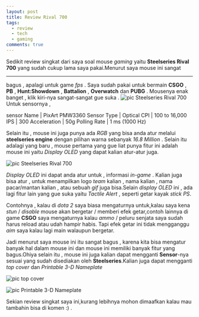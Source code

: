 ```yaml
---
layout: post
title: Review Rival 700
tags:
  - review
  - tech
  - gaming
comments: true
---
```


Sedikit review singkat dari saya soal mouse _gaming_ yaitu **Steelseries Rival 700** yang sudah cukup lama saya pakai.Menurut saya mouse ini sangat

---
bagus , apalagi untuk game _fps_ . Saya sudah pakai untuk bermain **CSGO** , **PB** , **Hunt:Showdown** , **Battalion** , **Overwatch** dan **PUBG** . Mousenya enak banget , klik kiri-nya sangat-sangat gue suka . 
![pic Steelseries Rival 700](https://media.steelseriescdn.com/thumbs/catalogue/products/00696-rival-700/c1fe66307f624c6792c1662b536399f5.png.1000x575_q100_crop-smart_optimize.png "Steelseries Rival 700")
Untuk sensornya ,

sensor Name | PixArt PMW3360
Sensor Type | Optical
CPI | 100 to 16,000
IPS | 300
Acceleration | 50g
Polling Rate | 1 ms (1000 Hz)

Selain itu , mouse ini juga punya ada _RGB_ yang bisa anda atur melalui **steelseries engine** dengan pilihan warna sebanyak _16.8 Million_ . Selain itu adalagi yang baru , mouse pertama yang gue liat punya fitur ini adalah mouse ini yaitu _Display OLED_ yang dapat kalian atur-atur juga.

![pic Steelseries Rival 700](https://images-na.ssl-images-amazon.com/images/G/01/aplusautomation/vendorimages/f29c30ea-e62c-46a5-bb4c-39b4b5eb3760.jpg._CB271929295__SL300__.jpg "Steelseries Rival 700")

_Display OLED_ ini dapat anda atur untuk , informasi _in-game_ . Kalian juga bisa atur , untuk menampilkan logo _team_ kalian , nama kalian , nama pacar/mantan kalian , atau sebuah _gif_ juga bisa.Selain _display OLED_ ini , ada lagi fitur lain yang gue suka yaitu _Tactile Alert_ , seperti getar kayak _stick PS_.  

Contohnya , kalau di _dota 2_ saya biasa mengaturnya untuk,kalau saya kena _stun_  /  _disable_ mouse akan bergetar / memberi efek getar,contoh lainnya di game **CSGO** saya mengaturnya kalau _ammo_  /  peluru senjata saya sudah harus reload atau udah hampir habis. Tapi efek getar ini tidak mengganggu _aim_ saya kalau lagi main walaupun bergetar.  

Jadi menurut saya mouse ini itu sangat bagus , karena kita bisa mengatur banyak hal dalam mouse ini dan mouse ini memiliki banyak fitur yang bagus.Ohiya selain itu , mouse ini juga kalian dapat mengganti **Sensor**-nya sesuai yang sudah disediakan oleh **Steelseries**.Kalian juga dapat mengganti _top cover_  dan  _Printable 3-D Nameplate_

![pic top cover](https://media.steelseriescdn.com/thumbs/filer_public/ef/94/ef9434ad-a6f1-4000-ab6e-4a59253150fb/covers-3d.png__200x200_q100_crop-scale_optimize_subsampling-2.png "Steelseries Rival 700")

![pic Printable 3-D Nameplate](https://gameffect.se/butik/image/6607710-4.jpg "Steelseries Rival 700")

Sekian review singkat saya ini,kurang lebihnya mohon dimaafkan kalau mau tambahin bisa di komen :) .